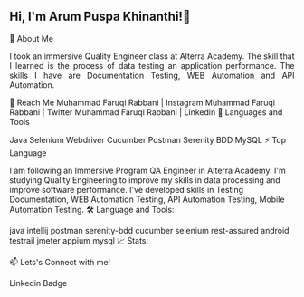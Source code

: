 
## Hi, I'm Arum Puspa Khinanthi!👋

👀 About Me
<p align="justify">I took an immersive Quality Engineer class at Alterra Academy. The skill that I learned is the process of data testing an application performance. The skills I have are Documentation Testing, WEB Automation and API Automation.</p>

🤝 Reach Me
Muhammad Faruqi Rabbani | Instagram Muhammad Faruqi Rabbani | Twitter Muhammad Faruqi Rabbani | Linkedin
🧰 Languages and Tools

Java Selenium Webdriver Cucumber Postman Serenity BDD MySQL
⚡ Top Language


I am following an Immersive Program QA Engineer in Alterra Academy. I'm studying Quality Engineering to improve my skills in data processing and improve software performance. I've developed skills in Testing Documentation, WEB Automation Testing, API Automation Testing, Mobile Automation Testing.
🛠️ Language and Tools:

java intellij postman serenity-bdd cucumber selenium rest-assured android testrail jmeter appium mysql
📈 Stats:

📫 Lets's Connect with me!

Linkedin Badge
